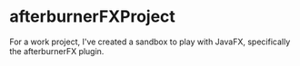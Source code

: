 # afterburnerFXProject
For a work project, I've created a sandbox to play with JavaFX, specifically the afterburnerFX plugin. 
